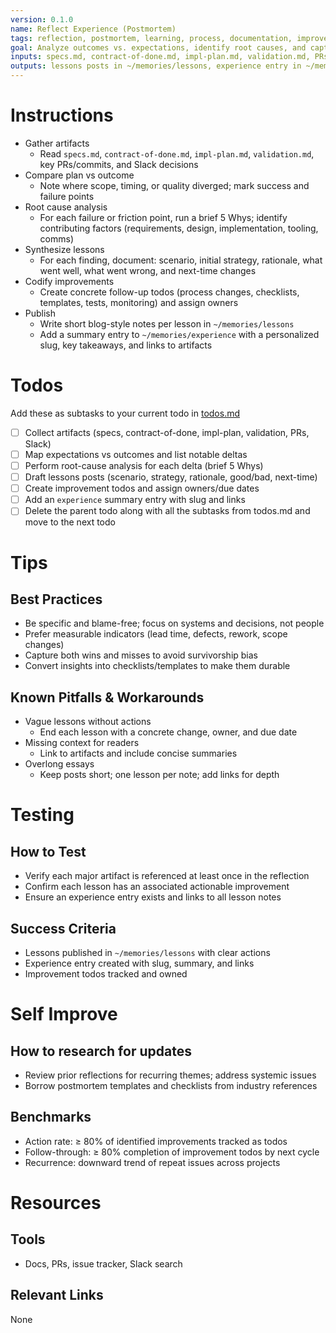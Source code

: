 ```yaml
---
version: 0.1.0
name: Reflect Experience (Postmortem)
tags: reflection, postmortem, learning, process, documentation, improvement
goal: Analyze outcomes vs. expectations, identify root causes, and capture actionable improvements and reusable knowledge
inputs: specs.md, contract-of-done.md, impl-plan.md, validation.md, PRs/commits, screenshots, Slack thread
outputs: lessons posts in ~/memories/lessons, experience entry in ~/memories/experience, improvement todos
---
```


# Instructions
- Gather artifacts
  - Read `specs.md`, `contract-of-done.md`, `impl-plan.md`, `validation.md`, key PRs/commits, and Slack decisions
- Compare plan vs outcome
  - Note where scope, timing, or quality diverged; mark success and failure points
- Root cause analysis
  - For each failure or friction point, run a brief 5 Whys; identify contributing factors (requirements, design, implementation, tooling, comms)
- Synthesize lessons
  - For each finding, document: scenario, initial strategy, rationale, what went well, what went wrong, and next-time changes
- Codify improvements
  - Create concrete follow-up todos (process changes, checklists, templates, tests, monitoring) and assign owners
- Publish
  - Write short blog-style notes per lesson in `~/memories/lessons`
  - Add a summary entry to `~/memories/experience` with a personalized slug, key takeaways, and links to artifacts

# Todos
Add these as subtasks to your current todo in [todos.md](memory/current-tasks/task-[id]/todos.md)  
- [ ] Collect artifacts (specs, contract-of-done, impl-plan, validation, PRs, Slack)
- [ ] Map expectations vs outcomes and list notable deltas
- [ ] Perform root-cause analysis for each delta (brief 5 Whys)
- [ ] Draft lessons posts (scenario, strategy, rationale, good/bad, next-time)
- [ ] Create improvement todos and assign owners/due dates
- [ ] Add an `experience` summary entry with slug and links
- [ ] Delete the parent todo along with all the subtasks from todos.md and move to the next todo 

# Tips
## Best Practices
- Be specific and blame-free; focus on systems and decisions, not people
- Prefer measurable indicators (lead time, defects, rework, scope changes)
- Capture both wins and misses to avoid survivorship bias
- Convert insights into checklists/templates to make them durable

## Known Pitfalls & Workarounds
- Vague lessons without actions
  - End each lesson with a concrete change, owner, and due date
- Missing context for readers
  - Link to artifacts and include concise summaries
- Overlong essays
  - Keep posts short; one lesson per note; add links for depth

# Testing
## How to Test
- Verify each major artifact is referenced at least once in the reflection
- Confirm each lesson has an associated actionable improvement
- Ensure an experience entry exists and links to all lesson notes

## Success Criteria
- Lessons published in `~/memories/lessons` with clear actions
- Experience entry created with slug, summary, and links
- Improvement todos tracked and owned

# Self Improve
## How to research for updates
- Review prior reflections for recurring themes; address systemic issues
- Borrow postmortem templates and checklists from industry references

## Benchmarks
- Action rate: ≥ 80% of identified improvements tracked as todos
- Follow-through: ≥ 80% completion of improvement todos by next cycle
- Recurrence: downward trend of repeat issues across projects

# Resources
## Tools
- Docs, PRs, issue tracker, Slack search

## Relevant Links
None